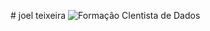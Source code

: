 <p align='center'> <p>
# joel teixeira
<img src="[semtitulo.png](https://github.com/tjoelc/Forma-o-Cientista-de-Dados---Prof.-Fernando-Amaral/blob/main/Sem%20t%C3%ADtulo.png)" alt="Formação CIentista de Dados">
